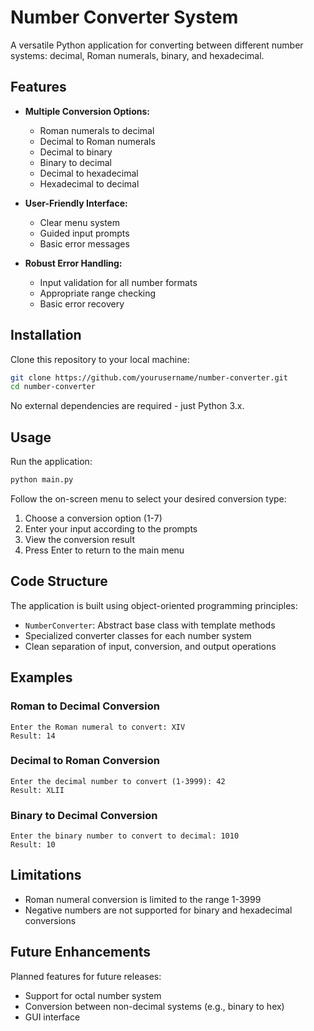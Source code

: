 # Number Converter System

A versatile Python application for converting between different number systems: decimal, Roman numerals, binary, and hexadecimal.

## Features

- **Multiple Conversion Options:**
  - Roman numerals to decimal
  - Decimal to Roman numerals
  - Decimal to binary
  - Binary to decimal
  - Decimal to hexadecimal
  - Hexadecimal to decimal

- **User-Friendly Interface:**
  - Clear menu system
  - Guided input prompts
  - Basic error messages

- **Robust Error Handling:**
  - Input validation for all number formats
  - Appropriate range checking
  - Basic error recovery

## Installation

Clone this repository to your local machine:

```bash
git clone https://github.com/yourusername/number-converter.git
cd number-converter
```

No external dependencies are required - just Python 3.x.

## Usage

Run the application:

```bash
python main.py
```

Follow the on-screen menu to select your desired conversion type:

1. Choose a conversion option (1-7)
2. Enter your input according to the prompts
3. View the conversion result
4. Press Enter to return to the main menu

## Code Structure

The application is built using object-oriented programming principles:

- `NumberConverter`: Abstract base class with template methods
- Specialized converter classes for each number system
- Clean separation of input, conversion, and output operations

## Examples

### Roman to Decimal Conversion
```
Enter the Roman numeral to convert: XIV
Result: 14
```

### Decimal to Roman Conversion
```
Enter the decimal number to convert (1-3999): 42
Result: XLII
```

### Binary to Decimal Conversion
```
Enter the binary number to convert to decimal: 1010
Result: 10
```

## Limitations

- Roman numeral conversion is limited to the range 1-3999
- Negative numbers are not supported for binary and hexadecimal conversions

## Future Enhancements

Planned features for future releases:

- Support for octal number system
- Conversion between non-decimal systems (e.g., binary to hex)
- GUI interface
